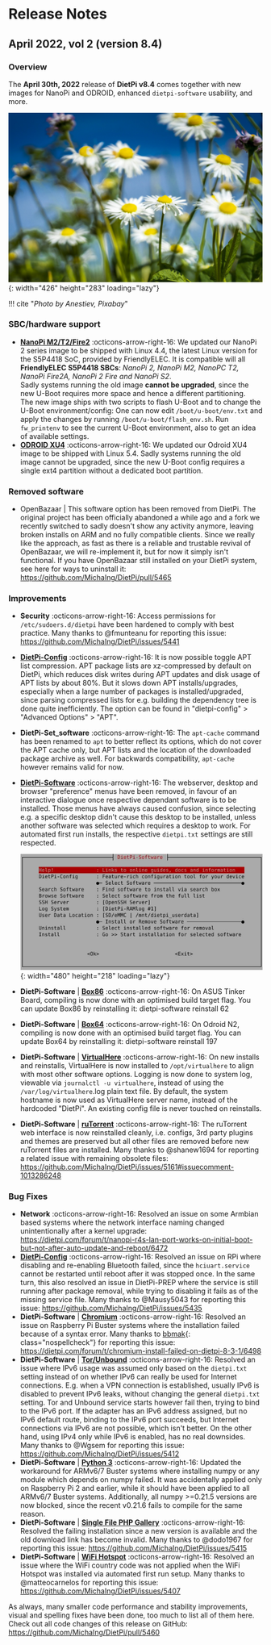 # Release Notes

## April 2022, vol 2 (version 8.4)

### Overview

The **April 30th, 2022** release of **DietPi v8.4** comes together with new images for NanoPi and ODROID, enhanced `dietpi-software` usability, and more.

![daisy flowers](../assets/images/dietpi-release-v8_4.jpg){: width="426" height="283" loading="lazy"}

!!! cite "_Photo by Anestiev, Pixabay_"

### SBC/hardware support

- [**NanoPi M2/T2/Fire2**](../../hardware/#nanopi-series-friendlyarm) :octicons-arrow-right-16: We updated our NanoPi 2 series image to be shipped with Linux 4.4, the latest Linux version for the S5P4418 SoC, provided by FriendlyELEC. It is compatible will all **FriendlyELEC S5P4418 SBCs**: _NanoPi 2, NanoPi M2, NanoPC T2, NanoPi Fire2A, NanoPi 2 Fire and NanoPi S2_.  
Sadly systems running the old image **cannot be upgraded**, since the new U-Boot requires more space and hence a different partitioning.  
The new image ships with two scripts to flash U-Boot and to change the U-Boot environment/config: One can now edit `/boot/u-boot/env.txt` and apply the changes by running `/boot/u-boot/flash_env.sh`. Run `fw_printenv` to see the current U-Boot environment, also to get an idea of available settings.
- [**ODROID XU4**](../../hardware/#odroid) :octicons-arrow-right-16: We updated our Odroid XU4 image to be shipped with Linux 5.4. Sadly systems running the old image cannot be upgraded, since the new U-Boot config requires a single ext4 partition without a dedicated boot partition.

### Removed software

- OpenBazaar | This software option has been removed from DietPi. The original project has been officially abandoned a while ago and a fork we recently switched to sadly doesn't show any activity anymore, leaving broken installs on ARM and no fully compatible clients. Since we really like the approach, as fast as there is a reliable and trustable revival of OpenBazaar, we will re-implement it, but for now it simply isn't functional. If you have OpenBazaar still installed on your DietPi system, see here for ways to uninstall it: <https://github.com/MichaIng/DietPi/pull/5465>

### Improvements

- **Security** :octicons-arrow-right-16: Access permissions for `/etc/sudoers.d/dietpi` have been hardened to comply with best practice. Many thanks to @fmunteanu for reporting this issue: <https://github.com/MichaIng/DietPi/issues/5441>
- [**DietPi-Config**](../../dietpi_tools/#dietpi-configuration) :octicons-arrow-right-16: It is now possible toggle APT list compression. APT package lists are xz-compressed by default on DietPi, which reduces disk writes during APT updates and disk usage of APT lists by about 80%. But it slows down APT installs/upgrades, especially when a large number of packages is installed/upgraded, since parsing compressed lists for e.g. building the dependency tree is done quite inefficiently. The option can be found in "dietpi-config" > "Advanced Options" > "APT".
- **DietPi-Set_software** :octicons-arrow-right-16: The `apt-cache` command has been renamed to `apt` to better reflect its options, which do not cover the APT cache only, but APT lists and the location of the downloaded package archive as well. For backwards compatibility, `apt-cache` however remains valid for now.
- [**DietPi-Software**](../../dietpi_tools/#dietpi-software) :octicons-arrow-right-16: The webserver, desktop and browser "preference" menus have been removed, in favour of an interactive dialogue once respective dependant software is to be installed. Those menus have always caused confusion, since selecting e.g. a specific desktop didn't cause this desktop to be installed, unless another software was selected which requires a desktop to work. For automated first run installs, the respective `dietpi.txt` settings are still respected.

    ![DietPi-Software screenshot](../assets/images/dietpi-software.jpg){: width="480" height="218" loading="lazy"}

- **DietPi-Software** | [**Box86**](../../software/gaming/#box86) :octicons-arrow-right-16: On ASUS Tinker Board, compiling is now done with an optimised build target flag. You can update Box86 by reinstalling it: dietpi-software reinstall 62
- **DietPi-Software** | [**Box64**](../../software/gaming/#box64) :octicons-arrow-right-16: On Odroid N2, compiling is now done with an optimised build target flag. You can update Box64 by reinstalling it: dietpi-software reinstall 197
- **DietPi-Software** | [**VirtualHere**](../../software/remote_desktop/#virtualhere) :octicons-arrow-right-16: On new installs and reinstalls, VirtualHere is now installed to `/opt/virtualhere` to align with most other software options. Logging is now done to system log, viewable via `journalctl -u virtualhere`, instead of using the `/var/log/virtualhere`.log plain text file. By default, the system hostname is now used as VirtualHere server name, instead of the hardcoded "DietPi". An existing config file is never touched on reinstalls.
- **DietPi-Software** | [**ruTorrent**](../../software/bittorrent/#rtorrent) :octicons-arrow-right-16: The ruTorrent web interface is now reinstalled cleanly, i.e. configs, 3rd party plugins and themes are preserved but all other files are removed before new ruTorrent files are installed. Many thanks to @shanew1694 for reporting a related issue with remaining obsolete files: <https://github.com/MichaIng/DietPi/issues/5161#issuecomment-1013286248>

### Bug Fixes

- **Network** :octicons-arrow-right-16: Resolved an issue on some Armbian based systems where the network interface naming changed unintentionally after a kernel upgrade: <https://dietpi.com/forum/t/nanopi-r4s-lan-port-works-on-initial-boot-but-not-after-auto-update-and-reboot/6472>
- [**DietPi-Config**](../../dietpi_tools/#dietpi-configuration) :octicons-arrow-right-16: Resolved an issue on RPi where disabling and re-enabling Bluetooth failed, since the `hciuart.service` cannot be restarted until reboot after it was stopped once. In the same turn, this also resolved an issue in DietPi-PREP where the service is still running after package removal, while trying to disabling it fails as of the missing service file. Many thanks to @Mausy5043 for reporting this issue: <https://github.com/MichaIng/DietPi/issues/5435>
- **DietPi-Software** | [**Chromium**](../../software/desktop/#chromium) :octicons-arrow-right-16: Resolved an issue on Raspberry Pi Buster systems where the installation failed because of a syntax error. Many thanks to [bbmak](https://dietpi.com/forum/u/bbmak/summary){: class="nospellcheck"} for reporting this issue: <https://dietpi.com/forum/t/chromium-install-failed-on-dietpi-8-3-1/6498>
- **DietPi-Software** | [**Tor/Unbound**](../../software/distributed_projects/#tor-relay) :octicons-arrow-right-16: Resolved an issue where IPv6 usage was assumed only based on the `dietpi.txt` setting instead of on whether IPv6 can really be used for Internet connections. E.g. when a VPN connection is established, usually IPv6 is disabled to prevent IPv6 leaks, without changing the general `dietpi.txt` setting. Tor and Unbound service starts however fail then, trying to bind to the IPv6 port. If the adapter has an IPv6 address assigned, but no IPv6 default route, binding to the IPv6 port succeeds, but Internet connections via IPv6 are not possible, which isn't better. On the other hand, using IPv4 only while IPv6 is enabled, has no real downsides. Many thanks to @Wgsem for reporting this issue: <https://github.com/MichaIng/DietPi/issues/5412>
- **DietPi-Software** | [**Python 3**](../../software/programming/#python-3) :octicons-arrow-right-16: Updated the workaround for ARMv6/7 Buster systems where installing numpy or any module which depends on numpy failed. It was accidentally applied only on Raspberry Pi 2 and earlier, while it should have been applied to all ARMv6/7 Buster systems. Additionally, all numpy >=0.21.5 versions are now blocked, since the recent v0.21.6 fails to compile for the same reason.
- **DietPi-Software** | [**Single File PHP Gallery**](../../software/social/#single-file-php-gallery) :octicons-arrow-right-16: Resolved the failing installation since a new version is available and the old download link has become invalid. Many thanks to @dodo1967 for reporting this issue: <https://github.com/MichaIng/DietPi/issues/5415>
- **DietPi-Software** | [**WiFi Hotspot**](../../software/advanced_networking/#wifi-hotspot) :octicons-arrow-right-16: Resolved an issue where the WiFi country code was not applied when the WiFi Hotspot was installed via automated first run setup. Many thanks to @matteocarnelos for reporting this issue: <https://github.com/MichaIng/DietPi/issues/5407>

As always, many smaller code performance and stability improvements, visual and spelling fixes have been done, too much to list all of them here. Check out all code changes of this release on GitHub: <https://github.com/MichaIng/DietPi/pull/5460>
